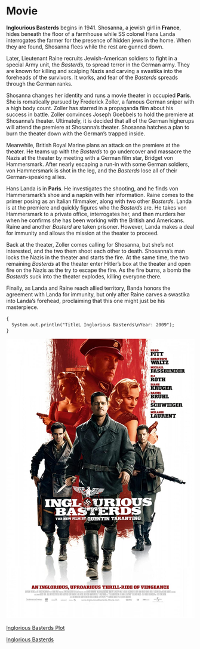 ﻿# Movie

**Inglourious Basterds** begins in 1941. Shosanna, a jewish girl in **France**, hides beneath the floor of a farmhouse while SS colonel Hans Landa
interrogates the farmer for the presence of hidden jews in the home. When they are found, Shosanna flees while the rest are gunned down.

Later, Lieutenant Raine recruits Jewish-American soldiers to fight in a special Army unit, the *Basterds*, to spread terror in the German army.
They are known for killing and scalping Nazis and carving a swastika into the foreheads of the survivors. It works, and fear of the *Basterds* 
spreads through the German ranks.

Shosanna changes her identity and runs a movie theater in occupied **Paris**. She is romatically pursued by Frederick Zoller, a famous German sniper
with a high body count. Zoller has starred in a propaganda film about his success in battle. Zoller convinces Joseph Goebbels to hold the premiere
at Shosanna’s theater. Ultimately, it is decided that all of the German higherups will attend the premiere at Shosanna’s theater. Shosanna hatches
a plan to burn the theater down with the German’s trapped inside.

Meanwhile, British Royal Marine plans an attack on the premiere at the theater. He teams up with the *Basterds* to go undercover and massacre the Nazis
at the theater by meeting with a German film star, Bridget von Hammersmark. After nearly escaping a run-in with some German soldiers, von Hammersmark
is shot in the leg, and the *Basterds* lose all of their German-speaking allies.

Hans Landa is in **Paris**. He investigates the shooting, and he finds von Hammersmark’s shoe and a napkin with her information. Raine comes to the primer
posing as an Italian filmmaker, along with two other *Basterds*. Landa is at the premiere and quickly figures who the *Basterds* are. He takes von
Hammersmark to a private office, interrogates her, and then murders her when he confirms she has been working with the British and Americans. Raine
and another *Basterd* are taken prisoner. However, Landa makes a deal for immunity and allows the mission at the theater to proceed.

Back at the theater, Zoller comes calling for Shosanna, but she’s not interested, and the two them shoot each other to death. Shosanna’s man locks the
Nazis in the theater and starts the fire. At the same time, the two remaining *Basterds* at the theater enter Hitler’s box at the theater and open fire
on the Nazis as the try to escape the fire. As the fire burns, a bomb the *Basterds* suck into the theater explodes, killing everyone there.

Finally, as Landa and Raine reach allied territory, Banda honors the agreement with Landa for immunity, but only after Raine carves a swastika into
Landa’s forehead, proclaiming that this one might just be his masterpiece.

```
{
  System.out.println("TitleL Inglorious Basterds\nYear: 2009");
}
```
![Movie Poster](Inglorious_Basterds.jpg)

[Inglorious Basterds Plot](https://www.imdb.com/title/tt0361748/plotsummary)

[Inglorious Basterds](https://en.wikipedia.org/wiki/Inglourious_Basterds)
